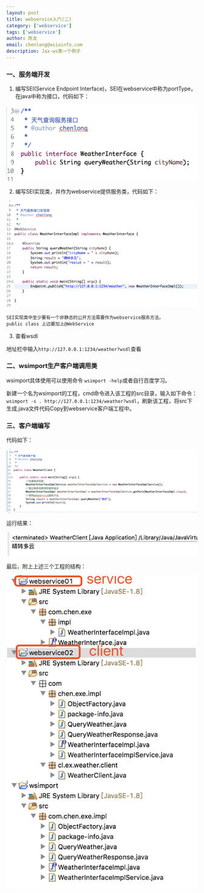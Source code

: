 ```yaml
---
layout: post
title: webservice入门(二)
category: ['webservice']
tags: ['webservice']
author: 陈龙
email: chenlong@asiainfo.com
description: Jax-ws第一个例子
---
```

### 一、服务端开发

1. 编写SEI(Service Endpoint Interface)，SEI在webservice中称为portType，在java中称为接口，代码如下：

![webservice_02.png](/images/chenlong/wb_02.png)

2. 编写SEI实现类，并作为webservice提供服务类，代码如下：

![webservice_03.png](/images/chenlong/wb_03.png)

```
SEI实现类中至少要有一个非静态的公开方法需要作为webservice服务方法。
public class 上边要加上@WebService 
```

3. 查看wsdl

地址栏中输入`http://127.0.0.1:1234/weather?wsdl`查看

### 二、wsimport生产客户端调用类

wsimport具体使用可以使用命令 `wsimport -help`或者自行百度学习。

新建一个名为wsimport的工程，cmd命令进入该工程的src目录，输入如下命令：`wsimport -s . http://127.0.0.1:1234/weather?wsdl`，刷新该工程，将src下生成.java文件代码Copy到webservice客户端工程中。

### 三、客户端编写

代码如下：

![webservice_04.png](/images/chenlong/wb_04.png)

运行结果：

![webservice_06.png](/images/chenlong/wb_06.png)

最后，附上上述三个工程的结构：

![webservice_05.png](/images/chenlong/wb_05.png)


